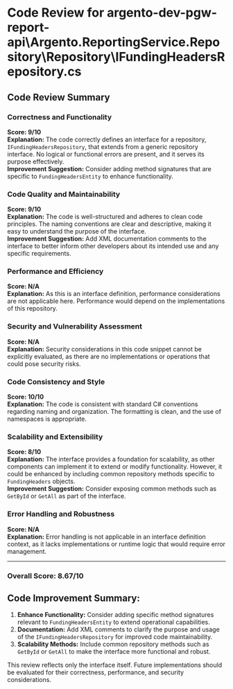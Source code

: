 # Code Review for argento-dev-pgw-report-api\Argento.ReportingService.Repository\Repository\IFundingHeadersRepository.cs

## Code Review Summary

### Correctness and Functionality
**Score: 9/10**  
**Explanation:** The code correctly defines an interface for a repository, `IFundingHeadersRepository`, that extends from a generic repository interface. No logical or functional errors are present, and it serves its purpose effectively.  
**Improvement Suggestion:** Consider adding method signatures that are specific to `FundingHeadersEntity` to enhance functionality.

### Code Quality and Maintainability
**Score: 9/10**  
**Explanation:** The code is well-structured and adheres to clean code principles. The naming conventions are clear and descriptive, making it easy to understand the purpose of the interface.  
**Improvement Suggestion:** Add XML documentation comments to the interface to better inform other developers about its intended use and any specific requirements.

### Performance and Efficiency
**Score: N/A**  
**Explanation:** As this is an interface definition, performance considerations are not applicable here. Performance would depend on the implementations of this repository.  

### Security and Vulnerability Assessment
**Score: N/A**  
**Explanation:** Security considerations in this code snippet cannot be explicitly evaluated, as there are no implementations or operations that could pose security risks.  

### Code Consistency and Style
**Score: 10/10**  
**Explanation:** The code is consistent with standard C# conventions regarding naming and organization. The formatting is clean, and the use of namespaces is appropriate.  

### Scalability and Extensibility
**Score: 8/10**  
**Explanation:** The interface provides a foundation for scalability, as other components can implement it to extend or modify functionality. However, it could be enhanced by including common repository methods specific to `FundingHeaders` objects.  
**Improvement Suggestion:** Consider exposing common methods such as `GetById` or `GetAll` as part of the interface.

### Error Handling and Robustness
**Score: N/A**  
**Explanation:** Error handling is not applicable in an interface definition context, as it lacks implementations or runtime logic that would require error management.  

---

### Overall Score: 8.67/10

## Code Improvement Summary:
1. **Enhance Functionality:** Consider adding specific method signatures relevant to `FundingHeadersEntity` to extend operational capabilities.
2. **Documentation:** Add XML comments to clarify the purpose and usage of the `IFundingHeadersRepository` for improved code maintainability.
3. **Scalability Methods:** Include common repository methods such as `GetById` or `GetAll` to make the interface more functional and robust.

This review reflects only the interface itself. Future implementations should be evaluated for their correctness, performance, and security considerations.